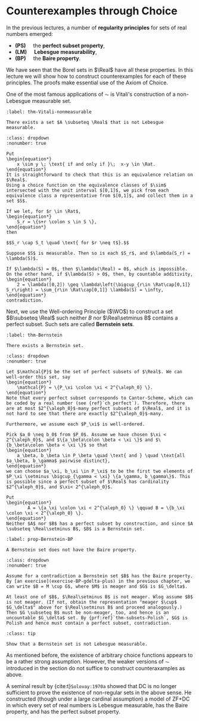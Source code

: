 # Counterexamples through Choice

In the previous lectures, a number of **regularity principles** for sets of real numbers emerged:
- **(PS)** &nbsp;&nbsp;&nbsp; the **perfect subset property**,
- **(LM)** &nbsp;&nbsp;&nbsp; **Lebesgue measurability**,
- **(BP)**  &nbsp;&nbsp;&nbsp; the **Baire property**.

We have seen that the Borel sets in $\Real$ have all these properties. In this lecture we will show how to construct counterexamples for each of these principles. The proofs make essential use of the Axiom of Choice.

One of the most famous applications of $\AC$ is Vitali's construction of a non-Lebesgue measurable set.

```{prf:theorem} Vitali
:label: thm-Vitali-nonmeasurable

There exists a set $A \subseteq \Real$ that is not Lebesgue measurable.
```

```{prf:proof}
:class: dropdown
:nonumber: true

Put
\begin{equation*}
    x \sim y \; \text{ if and only if }\;  x-y \in \Rat.
\end{equation*}
It is straightforward to check that this is an equivalence relation on $\Real$.
Using a choice function on the equivalence classes of $\sim$ intersected with the unit interval $[0,1]$, we pick from each equivalence class a representative from $[0,1]$, and collect them in a set $S$.

If we let, for $r \in \Rat$,
\begin{equation*}
    S_r = \{s+r \colon s \in S \},
\end{equation*}
then 

$$S_r \cap S_t \quad \text{ for $r \neq t$}.$$
    
Suppose $S$ is measurable. Then so is each $S_r$, and $\lambda(S_r) = \lambda(S)$.

If $\lambda(S) = 0$, then $\lambda(\Real) = 0$, which is impossible.
On the other hand, if $\lambda(S) > 0$, then, by countable additivity,
\begin{equation*}
    2 = \lambda([0,2]) \geq \lambda\left(\bigcup_{r\in \Rat\cap[0,1]} S_r\right) = \sum_{r\in \Rat\cap[0,1]} \lambda(S) = \infty,
\end{equation*} 
contradiction.
```

Next, we use the Well-ordering Principle ($\WO$) to construct a set $B\subseteq \Real$ such neither $B$ nor $\Real\setminus B$ contains a perfect subset. Such sets are called **Bernstein sets**.

```{prf:theorem} 
:label: thm-Bernstein

There exists a Bernstein set.
```

```{prf:proof}
:class: dropdown
:nonumber: true

Let $\mathcal{P}$ be the set of perfect subsets of $\Real$. We can well-order this set, say
\begin{equation*}
    \mathcal{P} = \{P_\xi \colon \xi < 2^{\aleph_0} \}.
\end{equation*}
Note that every perfect subset corresponds to Cantor-Scheme, which can be coded by a real number (see {ref}`ch_perfect`). Therefore, there are at most $2^{\aleph_0}$-many perfect subsets of $\Real$, and it is not hard to see that there are exactly $2^{\aleph_0}$-many. 

Furthermore, we assume each $P_\xi$ is well-ordered.

Pick $a_0 \neq b_0$ from $P_0$. Assume we have chosen $\xi < 2^{\aleph_0}$, and $\{a_\beta\colon \beta < \xi \}$ and $\{b_\beta\colon \beta < \xi \}$ so that
\begin{equation*}
    a_\beta, b_\beta \in P_\beta \quad \text{ and } \quad \text{all $a_\beta, b_\gamma$ pairwise distinct},
\end{equation*}
we can choose $a_\xi, b_\xi \in P_\xi$ to be the first two elements of $P_\xi \setminus \bigcup_{\gamma < \xi} \{a_\gamma, b_\gamma\}$. This is possible since a perfect subset of $\Real$ has cardinality $2^{\aleph_0}$, and $\xi< 2^{\aleph_0}$.

Put
\begin{equation*}
        A = \{a_\xi \colon \xi < 2^{\aleph_0} \} \qquad B = \{b_\xi \colon \xi < 2^{\aleph_0} \}.
\end{equation*}
Neither $A$ nor $B$ has a perfect subset by construction, and since $A \subseteq \Real\setminus B$, $B$ is a Bernstein set.
```

```{prf:proposition}
:label: prop-Bernstein-BP

A Bernstein set does not have the Baire property. 
```

```{prf:proof}
:class: dropdown
:nonumber: true

Assume for a contradiction a Bernstein set $B$ has the Baire property. By [an exercise](exercise-BP-gdelta-plus) in the previous chapter, we can write $B = M \cup G$, where $M$ is meager and $G$ is $G_\delta$.

At least one of $B$, $\Real\setminus B$ is not meager. Wlog assume $B$ is not meager. (If not, obtain the representation "meager $\cup$ $G_\delta$" above for $\Real\setminus B$ and proceed analogously.) Then $G \subseteq B$ must be non-meager, too, and hence is an uncountable $G_\delta$ set. By {prf:ref}`thm-subsets-Polish`, $G$ is Polish and hence must contain a perfect subset, contradiction.
```

```{admonition} Exercise
:class: tip

Show that a Bernstein set is not Lebesgue measurable.
```

As mentioned before, the existence of arbitrary choice functions appears to be a rather strong assumption.  However, the weaker versions of $\AC$ introduced in the section [](#AC) do not suffice to construct counteraxamples as above.

A seminal result by {cite:t}`Solovay:1970a` showed that DC is no longer sufficient to prove the existence of non-regular sets in the above sense. He constructed (though under a large cardinal assumption) a model of ZF+DC in which every set of real numbers is Lebesgue measurable, has the Baire property, and has the perfect subset property.
